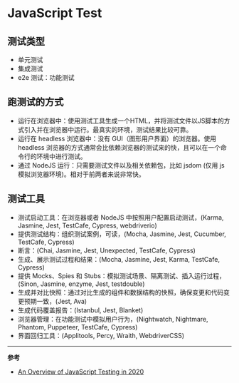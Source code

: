 # JavaScript Test

## 测试类型
- 单元测试
- 集成测试
- e2e 测试：功能测试

## 跑测试的方式
- 运行在浏览器中：使用测试工具生成一个HTML，并将测试文件以JS脚本的方式引入并在浏览器中运行。最真实的环境，测试结果比较可靠。
- 运行在 headless 浏览器中：没有 GUI（图形用户界面）的浏览器。使用 headless 浏览器的方式通常会比依赖浏览器的测试来的快，且可以在一个命令行的环境中进行测试。
- 通过 NodeJS 运行：只需要测试文件以及相关依赖包，比如 jsdom (仅用 js 模拟浏览器环境)。相对于前两者来说非常快。

## 测试工具
- 测试启动工具：在浏览器或者 NodeJS 中按照用户配置启动测试，(Karma, Jasmine, Jest, TestCafe, Cypress, webdriverio)
- 提供测试结构：组织测试案例，可读，(Mocha, Jasmine, Jest, Cucumber, TestCafe, Cypress)
- 断言：(Chai, Jasmine, Jest, Unexpected, TestCafe, Cypress)
- 生成、展示测试过程和结果：(Mocha, Jasmine, Jest, Karma, TestCafe, Cypress)
- 提供 Mocks、Spies 和 Stubs：模拟测试场景、隔离测试、插入运行过程，(Sinon, Jasmine, enzyme, Jest, testdouble)
- 生成并对比快照：通过对比生成的组件和数据结构的快照，确保变更和代码变更预期一致，(Jest, Ava)
- 生成代码覆盖报告：(Istanbul, Jest, Blanket)
- 浏览器管理：在功能测试中模拟用户行为，(Nightwatch, Nightmare, Phantom, Puppeteer, TestCafe, Cypress)
- 界面回归工具：(Applitools, Percy, Wraith, WebdriverCSS)

------------------
**参考**
- [An Overview of JavaScript Testing in 2020](https://medium.com/welldone-software/an-overview-of-javascript-testing-7ce7298b9870)
